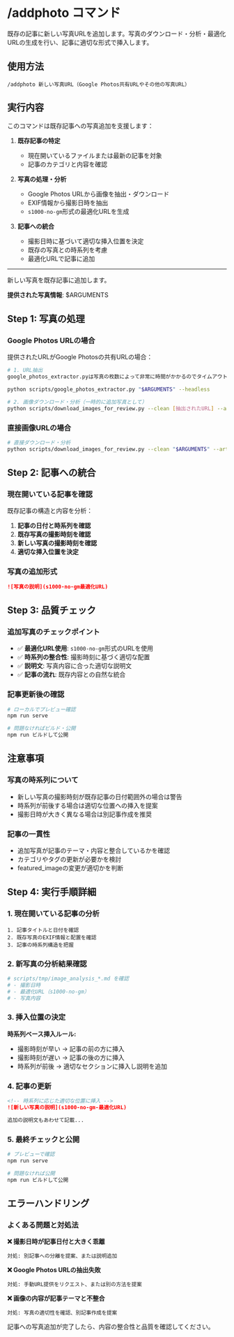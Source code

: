 # /addphoto コマンド

既存の記事に新しい写真URLを追加します。写真のダウンロード・分析・最適化URLの生成を行い、記事に適切な形式で挿入します。

## 使用方法

```
/addphoto 新しい写真URL（Google Photos共有URLやその他の写真URL）
```

## 実行内容

このコマンドは既存記事への写真追加を支援します：

1. **既存記事の特定**
   - 現在開いているファイルまたは最新の記事を対象
   - 記事のカテゴリと内容を確認

2. **写真の処理・分析**
   - Google Photos URLから画像を抽出・ダウンロード  
   - EXIF情報から撮影日時を抽出
   - `s1000-no-gm`形式の最適化URLを生成

3. **記事への統合**
   - 撮影日時に基づいて適切な挿入位置を決定
   - 既存の写真との時系列を考慮
   - 最適化URLで記事に追加

---

新しい写真を既存記事に追加します。

**提供された写真情報**: $ARGUMENTS

## Step 1: 写真の処理

### Google Photos URLの場合
提供されたURLがGoogle Photosの共有URLの場合：

```bash
# 1. URL抽出
google_photos_extractor.pyは写真の枚数によって非常に時間がかかるのでタイムアウトを15分程度に設定して実行を待つ必要があります。

python scripts/google_photos_extractor.py "$ARGUMENTS" --headless

# 2. 画像ダウンロード・分析（一時的に追加写真として）
python scripts/download_images_for_review.py --clean [抽出されたURL] --article-title "追加写真"
```

### 直接画像URLの場合
```bash
# 直接ダウンロード・分析
python scripts/download_images_for_review.py --clean "$ARGUMENTS" --article-title "追加写真"
```

## Step 2: 記事への統合

### 現在開いている記事を確認
既存記事の構造と内容を分析：

1. **記事の日付と時系列を確認**
2. **既存写真の撮影時刻を確認**
3. **新しい写真の撮影時刻を確認**
4. **適切な挿入位置を決定**

### 写真の追加形式
```markdown
![写真の説明](s1000-no-gm最適化URL)
```

## Step 3: 品質チェック

### 追加写真のチェックポイント
- ✅ **最適化URL使用**: `s1000-no-gm`形式のURLを使用
- ✅ **時系列の整合性**: 撮影時刻に基づく適切な配置
- ✅ **説明文**: 写真内容に合った適切な説明文
- ✅ **記事の流れ**: 既存内容との自然な統合

### 記事更新後の確認
```bash
# ローカルでプレビュー確認
npm run serve

# 問題なければビルド・公開
npm run ビルドして公開
```

## 注意事項

### 写真の時系列について
- 新しい写真の撮影時刻が既存記事の日付範囲外の場合は警告
- 時系列が前後する場合は適切な位置への挿入を提案
- 撮影日時が大きく異なる場合は別記事作成を推奨

### 記事の一貫性
- 追加写真が記事のテーマ・内容と整合しているかを確認
- カテゴリやタグの更新が必要かを検討
- featured_imageの変更が適切かを判断

## Step 4: 実行手順詳細

### 1. 現在開いている記事の分析
```
1. 記事タイトルと日付を確認
2. 既存写真のEXIF情報と配置を確認  
3. 記事の時系列構造を把握
```

### 2. 新写真の分析結果確認
```bash
# scripts/tmp/image_analysis_*.md を確認
# - 撮影日時
# - 最適化URL（s1000-no-gm）
# - 写真内容
```

### 3. 挿入位置の決定
**時系列ベース挿入ルール:**
- 撮影時刻が早い → 記事の前の方に挿入
- 撮影時刻が遅い → 記事の後の方に挿入
- 時系列が前後 → 適切なセクションに挿入し説明を追加

### 4. 記事の更新
```markdown
<!-- 時系列に応じた適切な位置に挿入 -->
![新しい写真の説明](s1000-no-gm-最適化URL)

追加の説明文もあわせて記載...
```

### 5. 最終チェックと公開
```bash
# プレビューで確認
npm run serve

# 問題なければ公開
npm run ビルドして公開
```

## エラーハンドリング

### よくある問題と対処法

**❌ 撮影日時が記事日付と大きく乖離**
```
対処: 別記事への分離を提案、または説明追加
```

**❌ Google Photos URLの抽出失敗**
```
対処: 手動URL提供をリクエスト、または別の方法を提案
```

**❌ 画像の内容が記事テーマと不整合**
```
対処: 写真の適切性を確認、別記事作成を提案
```

記事への写真追加が完了したら、内容の整合性と品質を確認してください。